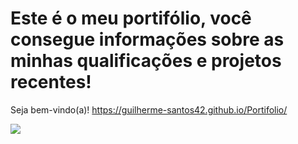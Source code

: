 # Este é o meu portifólio, você consegue informações sobre as minhas qualificações e projetos recentes!
Seja bem-vindo(a)!
https://guilherme-santos42.github.io/Portifolio/

<img src=" https://github.com/user-attachments/assets/3f25ff17-978c-4a10-ad68-810c4916c963">

